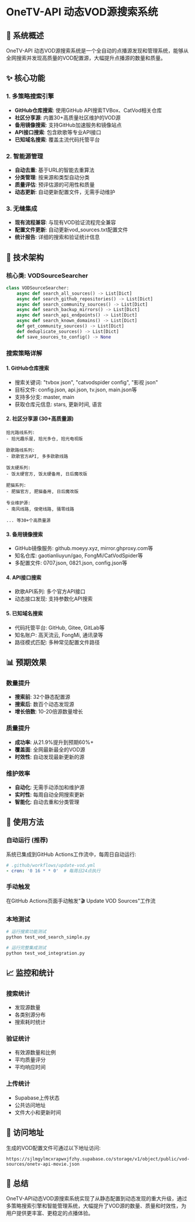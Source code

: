 # OneTV-API 动态VOD源搜索系统

## 🎯 系统概述

OneTV-API 动态VOD源搜索系统是一个全自动的点播源发现和管理系统，能够从全网搜索并发现高质量的VOD配置源，大幅提升点播源的数量和质量。

## ✨ 核心功能

### 1. 多策略搜索引擎
- **GitHub仓库搜索**: 使用GitHub API搜索TVBox、CatVod相关仓库
- **社区分享源**: 内置30+高质量社区维护的VOD源
- **备用镜像搜索**: 支持GitHub加速服务和镜像站点
- **API接口搜索**: 包含欧歌等专业API接口
- **已知域名搜索**: 覆盖主流代码托管平台

### 2. 智能源管理
- **自动去重**: 基于URL的智能去重算法
- **分类管理**: 按来源和类型自动分类
- **质量评估**: 预评估源的可用性和质量
- **动态更新**: 自动更新配置文件，无需手动维护

### 3. 无缝集成
- **现有流程兼容**: 与现有VOD验证流程完全兼容
- **配置文件更新**: 自动更新vod_sources.txt配置文件
- **统计报告**: 详细的搜索和验证统计信息

## 🔧 技术架构

### 核心类: VODSourceSearcher

```python
class VODSourceSearcher:
    async def search_all_sources() -> List[Dict]
    async def search_github_repositories() -> List[Dict]
    async def search_community_sources() -> List[Dict]
    async def search_backup_mirrors() -> List[Dict]
    async def search_api_endpoints() -> List[Dict]
    async def search_known_domains() -> List[Dict]
    def get_community_sources() -> List[Dict]
    def deduplicate_sources() -> List[Dict]
    def save_sources_to_config() -> None
```

### 搜索策略详解

#### 1. GitHub仓库搜索
- 搜索关键词: "tvbox json", "catvodspider config", "影视 json"
- 目标文件: config.json, api.json, tv.json, main.json等
- 支持多分支: master, main
- 获取仓库元信息: stars, 更新时间, 语言

#### 2. 社区分享源 (30+高质量源)
```
拾光路线系列:
- 拾光趣乐屋, 拾光多仓, 拾光电视版

欧歌路线系列:
- 欧歌官方API, 多多欧歌线路

饭太硬系列:
- 饭太硬官方, 饭太硬备用, 日后魔改版

肥猫系列:
- 肥猫官方, 肥猫备用, 日后魔改版

专业维护源:
- 南风线路, 俊佬线路, 骚零线路

... 等30+个高质量源
```

#### 3. 备用镜像搜索
- GitHub镜像服务: github.moeyy.xyz, mirror.ghproxy.com等
- 知名仓库: gaotianliuyun/gao, FongMi/CatVodSpider等
- 多配置文件: 0707.json, 0821.json, config.json等

#### 4. API接口搜索
- 欧歌API系列: 多个官方API接口
- 动态接口发现: 支持参数化API搜索

#### 5. 已知域名搜索
- 代码托管平台: GitHub, Gitee, GitLab等
- 知名账户: 高天流云, FongMi, 通讯录等
- 路径模式匹配: 多种常见配置文件路径

## 📊 预期效果

### 数量提升
- **搜索前**: 32个静态配置源
- **搜索后**: 数百个动态发现源
- **增长倍数**: 10-20倍源数量增长

### 质量提升
- **成功率**: 从21.9%提升到预期60%+
- **覆盖面**: 全网最新最全的VOD源
- **时效性**: 自动发现最新更新的源

### 维护效率
- **自动化**: 无需手动添加和维护源
- **实时性**: 每周自动全网搜索更新
- **智能化**: 自动去重和分类管理

## 🚀 使用方法

### 自动运行 (推荐)
系统已集成到GitHub Actions工作流中，每周日自动运行:
```yaml
# .github/workflows/update-vod.yml
- cron: '0 16 * * 0'  # 每周日24点执行
```

### 手动触发
在GitHub Actions页面手动触发"🎬 Update VOD Sources"工作流

### 本地测试
```bash
# 运行搜索功能测试
python test_vod_search_simple.py

# 运行完整集成测试
python test_vod_integration.py
```

## 📈 监控和统计

### 搜索统计
- 发现源数量
- 各类别源分布
- 搜索耗时统计

### 验证统计
- 有效源数量和比例
- 平均质量评分
- 平均响应时间

### 上传统计
- Supabase上传状态
- 公共访问地址
- 文件大小和更新时间

## 🔗 访问地址

生成的VOD配置文件可通过以下地址访问:
```
https://sjlmgylmcxrapwxjfzhy.supabase.co/storage/v1/object/public/vod-sources/onetv-api-movie.json
```

## 🎉 总结

OneTV-API动态VOD源搜索系统实现了从静态配置到动态发现的重大升级，通过多策略搜索引擎和智能管理系统，大幅提升了VOD源的数量、质量和时效性，为用户提供更丰富、更稳定的点播体验。
